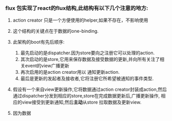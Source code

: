 
### flux 包实现了react的flux结构,此结构有以下几个注意的地方:

1. action creator 只是一个方便使用的helper,如果不存在，不影响使用
2. 这个结构的关键点在于数据的one-binding.
3. 此架构的boot有先后顺序: 
    1. 最先启动的是dispatcher.因为store要向之注册它可以处理的action.
    2. 其次启动的是store,它用来保存数据及接受数据的更新,并向所有关注了相关event的view广播更新
    3. 再次启用的是action creator用以 通知更新action.
    4. 最后是更新的发起者及接收者,它将注册它所希望被通知的事件类型.
4. 假设有一个来自view更新操作,它将数据通过action creator封装成action,然后通过dispatcher分发到相应的store,store在完成数据更新后,广播更新操作, 相应的view接受到更新通知,然后**主动**从store 拉取数据及更新view.

5. 因为数据 
